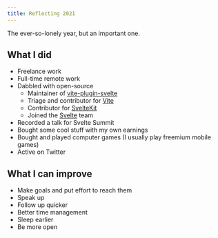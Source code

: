 ```yaml
---
title: Reflecting 2021
---
```


The ever-so-lonely year, but an important one.

<!-- endexcerpt -->

## What I did

- Freelance work
- Full-time remote work
- Dabbled with open-source
  - Maintainer of [vite-plugin-svelte](https://github.com/sveltejs/vite-plugin-svelte)
  - Triage and contributor for [Vite](http://vitejs.dev)
  - Contributor for [SvelteKit](https://kit.svelte.dev)
  - Joined the [Svelte](https://svelte.dev) team
- Recorded a talk for Svelte Summit
- Bought some cool stuff with my own earnings
- Bought and played computer games (I usually play freemium mobile games)
- Active on Twitter

## What I can improve

- Make goals and put effort to reach them
- Speak up
- Follow up quicker
- Better time management
- Sleep earlier
- Be more open
